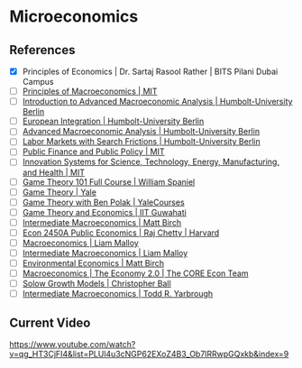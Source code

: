 # Microeconomics

## References

- [x] Principles of Economics | Dr. Sartaj Rasool Rather | BITS Pilani Dubai Campus
- [ ] [Principles of Macroeconomics | MIT](https://www.youtube.com/playlist?list=PLUl4u3cNGP62EXoZ4B3_Ob7lRRwpGQxkb)
- [ ] [Introduction to Advanced Macroeconomic Analysis | Humbolt-University Berlin](https://www.youtube.com/playlist?list=PLJZlW3ik4xiyJMjX7Q0_pKsI6Wq5qUa9-)
- [ ] [European Integration | Humbolt-University Berlin](https://www.youtube.com/playlist?list=PLJZlW3ik4xiwOme_nBeGIw8HSFrN6mNeS)
- [ ] [Advanced Macroeconomic Analysis | Humbolt-University Berlin](https://www.youtube.com/playlist?list=PLJZlW3ik4xiz5bvi8E7gnEiUeox3Wq5Bp)
- [ ] [Labor Markets with Search Frictions | Humbolt-University Berlin](https://www.youtube.com/playlist?list=PLJZlW3ik4xizwRsbY3BR1LOoJl8Afx2qh)
- [ ] [Public Finance and Public Policy | MIT](https://www.youtube.com/playlist?list=PL_1TbuIu65A-9f_HbjKJDLLSZPl7Cb0Dz)
- [ ] [Innovation Systems for Science, Technology, Energy, Manufacturing, and Health | MIT](https://www.youtube.com/playlist?list=PLUl4u3cNGP61GOiMKYgTzHpf8x6iiblaV)
- [ ] [Game Theory 101 Full Course | William Spaniel](https://www.youtube.com/playlist?list=PLKI1h_nAkaQoDzI4xDIXzx6U2ergFmedo)
- [ ] [Game Theory | Yale](https://www.youtube.com/playlist?list=PL6EF60E1027E1A10B)
- [ ] [Game Theory with Ben Polak | YaleCourses](https://www.youtube.com/playlist?list=PL6EF60E1027E1A10B)
- [ ] [Game Theory and Economics | IIT Guwahati](https://www.youtube.com/playlist?list=PLB60A6F21AFA2B42B)
- [ ] [Intermediate Macroeconomics | Matt Birch](https://www.youtube.com/playlist?list=PLWd1brOYtkZWIypeP8-qJnQSrDEOAO1Ou)
- [ ] [Econ 2450A Public Economics | Raj Chetty | Harvard](https://www.youtube.com/playlist?list=PL2SOU6wwxB0v3c46v2ptuDKIHmXHRAmeU)
- [ ] [Macroeconomics | Liam Malloy](https://www.youtube.com/playlist?list=PL0hztMsyncWPXky6ybPUmxuK_JXUEBmvd)
- [ ] [Intermediate Macroeconomics | Liam Malloy](https://www.youtube.com/playlist?list=PL0hztMsyncWNY4vgrdUA02n9JybQb36AP)
- [ ] [Environmental Economics | Matt Birch](https://www.youtube.com/playlist?list=PLWd1brOYtkZXNIaeT3YDDg4Iw2tEQJxBB)
- [ ] [Macroeconomics | The Economy 2.0 | The CORE Econ Team](https://core-econ.org/the-economy/macroeconomics/)
- [ ] [Solow Growth Models | Christopher Ball](https://www.youtube.com/playlist?list=PL5aHv-uMMpmcyUy3_eoQ5b8GHOINCPEFI)
- [ ] [Intermediate Macroeconomics | Todd R. Yarbrough](https://www.youtube.com/playlist?list=PLnvKZoi8DG-t-sbtOWxROHDYA0u1iYp2E)

## Current Video

https://www.youtube.com/watch?v=qg_HT3CjFI4&list=PLUl4u3cNGP62EXoZ4B3_Ob7lRRwpGQxkb&index=9